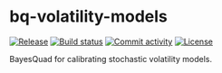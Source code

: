 # bq-volatility-models

[![Release](https://img.shields.io/github/v/release/saadhamid96/bq-volatility-models)](https://img.shields.io/github/v/release/saadhamid96/bq-volatility-models)
[![Build status](https://img.shields.io/github/actions/workflow/status/saadhamid96/bq-volatility-models/main.yml?branch=main)](https://github.com/saadhamid96/bq-volatility-models/actions/workflows/main.yml?query=branch%3Amain)
[![Commit activity](https://img.shields.io/github/commit-activity/m/saadhamid96/bq-volatility-models)](https://img.shields.io/github/commit-activity/m/saadhamid96/bq-volatility-models)
[![License](https://img.shields.io/github/license/saadhamid96/bq-volatility-models)](https://img.shields.io/github/license/saadhamid96/bq-volatility-models)

BayesQuad for calibrating stochastic volatility models.
